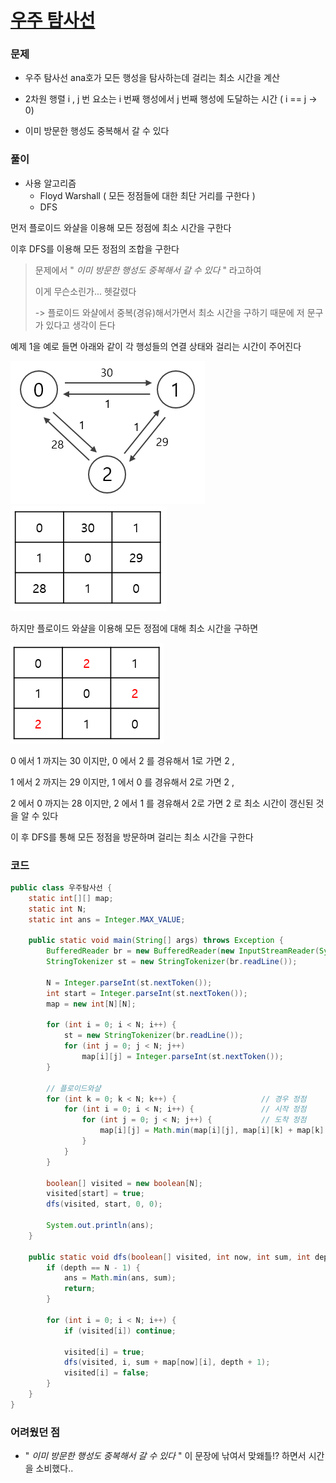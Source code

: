 # [우주 탐사선](https://www.acmicpc.net/problem/17182)



### 문제

- 우주 탐사선 ana호가 모든 행성을 탐사하는데 걸리는 최소 시간을 계산
- 2차원 행렬 i , j 번 요소는 i 번째 행성에서 j 번째 행성에 도달하는 시간  ( i == j -> 0)

- 이미 방문한 행성도 중복해서 갈 수 있다



### 풀이

- 사용 알고리즘
  - Floyd Warshall ( 모든 정점들에 대한 최단 거리를 구한다 )
  - DFS



먼저 플로이드 와샬을 이용해 모든 정점에 최소 시간을 구한다

이후 DFS를 이용해 모든 정점의 조합을 구한다

>문제에서 " *이미 방문한 행성도 중복해서 갈 수 있다*  " 라고하여
>
>이게 무슨소린가... 헷갈렸다
>
>-> 플로이드 와샬에서 중복(경유)해서가면서 최소 시간을 구하기 때문에 저 문구가 있다고 생각이 든다



예제 1을 예로 들면 아래와 같이 각 행성들의 연결 상태와 걸리는 시간이 주어진다

![예제 1](img/우주탐사선1.png) ![예제 1](img/우주탐사선2.png)



하지만 플로이드 와샬을 이용해 모든 정점에 대해 최소 시간을 구하면

 ![예제 1](img/우주탐사선3.png)

0 에서 1 까지는 30 이지만, 0 에서 2 를 경유해서 1로 가면 2 ,

1 에서 2 까지는 29 이지만, 1 에서 0 를 경유해서 2로 가면 2 ,

2 에서 0 까지는 28 이지만, 2 에서 1 를 경유해서 2로 가면 2 로 최소 시간이 갱신된 것을 알 수 있다



이 후 DFS를 통해 모든 정점을 방문하며 걸리는 최소 시간을 구한다



### 코드

```java
public class 우주탐사선 {
    static int[][] map;
    static int N;
    static int ans = Integer.MAX_VALUE;

    public static void main(String[] args) throws Exception {
        BufferedReader br = new BufferedReader(new InputStreamReader(System.in));
        StringTokenizer st = new StringTokenizer(br.readLine());

        N = Integer.parseInt(st.nextToken());
        int start = Integer.parseInt(st.nextToken());
        map = new int[N][N];

        for (int i = 0; i < N; i++) {
            st = new StringTokenizer(br.readLine());
            for (int j = 0; j < N; j++)
                map[i][j] = Integer.parseInt(st.nextToken());
        }

        // 플로이드와샬
        for (int k = 0; k < N; k++) {                   // 경우 정점
            for (int i = 0; i < N; i++) {               // 시작 정점
                for (int j = 0; j < N; j++) {           // 도착 정점
                    map[i][j] = Math.min(map[i][j], map[i][k] + map[k][j]);
                }
            }
        }

        boolean[] visited = new boolean[N];
        visited[start] = true;
        dfs(visited, start, 0, 0);

        System.out.println(ans);
    }

    public static void dfs(boolean[] visited, int now, int sum, int depth) {
        if (depth == N - 1) {
            ans = Math.min(ans, sum);
            return;
        }

        for (int i = 0; i < N; i++) {
            if (visited[i]) continue;

            visited[i] = true;
            dfs(visited, i, sum + map[now][i], depth + 1);
            visited[i] = false;
        }
    }
}
```



### 어려웠던 점

-  " *이미 방문한 행성도 중복해서 갈 수 있다*  " 이 문장에 낚여서 맞왜틀!? 하면서 시간을 소비했다..